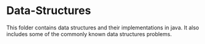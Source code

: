 # Data-Structures

This folder contains data structures and their implementations in java.
It also includes some of the commonly known data structures problems.
